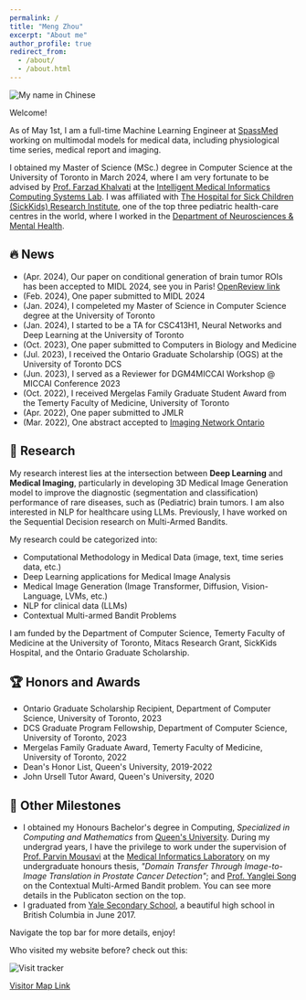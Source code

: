 ```yaml
---
permalink: /
title: "Meng Zhou"
excerpt: "About me"
author_profile: true
redirect_from: 
  - /about/
  - /about.html
---
```

![My name in Chinese](http://simonZhou86.github.io/images/name_chinese.png)

Welcome!

As of May 1st, I am a full-time Machine Learning Engineer at [SpassMed](https://www.spass.ai/) working on multimodal models for medical data, including physiological time series, medical report and imaging. 

I obtained my Master of Science (MSc.) degree in Computer Science at the University of Toronto in March 2024, where I am very fortunate to be advised by [Prof. Farzad Khalvati](https://medical-imaging.utoronto.ca/faculty/farzad-khalvati) at the [Intelligent Medical Informatics Computing Systems Lab](https://imics.ca/). I was affiliated with [The Hospital for Sick Children (SickKids) Research Institute](https://www.sickkids.ca/en/research/about-research-institute/), one of the top three pediatric health-care centres in the world, where I worked in the [Department of Neurosciences & Mental Health](https://www.sickkids.ca/en/research/research-programs/neurosciences-mental-health/).


## 🔥 News
- (Apr. 2024), Our paper on conditional generation of brain tumor ROIs has been accepted to MIDL 2024, see you in Paris! [OpenReview link](https://openreview.net/forum?id=LLoSHPorlM)
- (Feb. 2024), One paper submitted to MIDL 2024
- (Jan. 2024), I compeleted my Master of Science in Computer Science degree at the University of Toronto
- (Jan. 2024), I started to be a TA for CSC413H1, Neural Networks and Deep Learning at the University of Toronto
- (Oct. 2023), One paper submitted to Computers in Biology and Medicine
- (Jul. 2023), I received the Ontario Graduate Scholarship (OGS) at the University of Toronto DCS
- (Jun. 2023), I served as a Reviewer for DGM4MICCAI Workshop @ MICCAI Conference 2023
- (Oct. 2022), I received Mergelas Family Graduate Student Award from the Temerty Faculty of Medicine, University of Toronto
- (Apr. 2022), One paper submitted to JMLR
- (Mar. 2022), One abstract accepted to [Imaging Network Ontario](https://www.imno.ca/)


## 📖 Research
My research interest lies at the intersection between **Deep Learning** and **Medical Imaging**, particularly in developing 3D Medical Image Generation model to improve the diagnostic (segmentation and classification) performance of rare diseases, such as (Pediatric) brain tumors. I am also interested in NLP for healthcare using LLMs. Previously, I have worked on the Sequential Decision research on Multi-Armed Bandits.

My research could be categorized into:
  - Computational Methodology in Medical Data (image, text, time series data, etc.)
  - Deep Learning applications for Medical Image Analysis
  - Medical Image Generation (Image Transformer, Diffusion, Vision-Language, LVMs, etc.)
  - NLP for clinical data (LLMs)
  - Contextual Multi-armed Bandit Problems

I am funded by the Department of Computer Science, Temerty Faculty of Medicine at the University of Toronto, Mitacs Research Grant, SickKids Hospital, and the Ontario Graduate Scholarship.

## 🏆 Honors and Awards
- Ontario Graduate Scholarship Recipient, Department of Computer Science, University of Toronto, 2023
- DCS Graduate Program Fellowship, Department of Computer Science, University of Toronto, 2023
- Mergelas Family Graduate Award, Temerty Faculty of Medicine, University of Toronto, 2022
- Dean's Honor List, Queen's University, 2019-2022
- John Ursell Tutor Award, Queen's University, 2020

## 🚩 Other Milestones
- I obtained my Honours Bachelor's degree in Computing, *Specialized in Computing and Mathematics* from [Queen's University](https://www.queensu.ca/). During my undergrad years, I have the privilege to work under the supervision of [Prof. Parvin Mousavi](https://www.cs.queensu.ca/people/Parvin/Mousavi) at the [Medical Informatics Laboratory](https://medi.cs.queensu.ca/) on my undergraduate honours thesis, *"Domain Transfer Through Image-to-Image Translation in Prostate Cancer Detection"*; and [Prof. Yanglei Song](https://sites.google.com/view/yangleisong) on the Contextual Multi-Armed Bandit problem. You can see more details in the Publicaton section on the top. 
- I graduated from [Yale Secondary School](https://yale.abbyschools.ca/), a beautiful high school in British Columbia in June 2017.


Navigate the top bar for more details, enjoy!

Who visited my website before? check out this:

![Visit tracker](https://clustrmaps.com/map_v2.png?d=J-NsD83hGHTyToBRLFxnexK8pRjz_RJvImjuuaTU6JE&cl=ffffff)

[Visitor Map Link](https://clustrmaps.com/site/1bo9o)